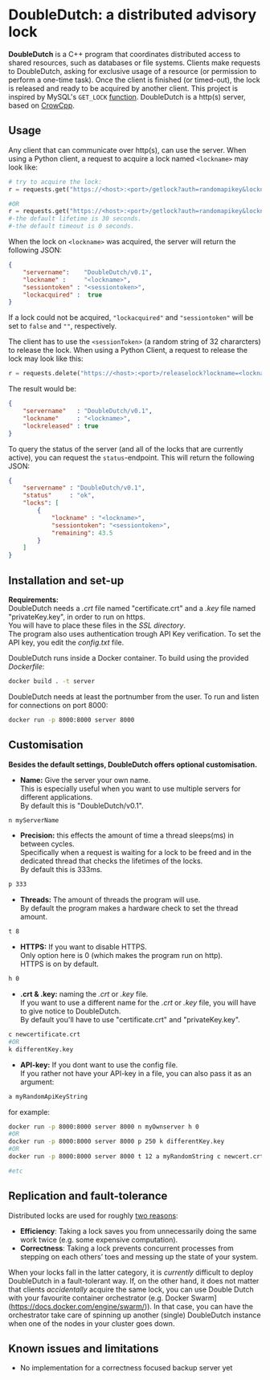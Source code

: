 # DoubleDutch: a distributed advisory lock

**DoubleDutch** is a C++ program that coordinates distributed access to shared resources, such as databases or file systems. Clients make requests to DoubleDutch, asking for exclusive usage of a resource (or permission to perform a one-time task). Once the client is finished (or timed-out), the lock is released and ready to be acquired by another client. This project is inspired by MySQL's `GET_LOCK` [function](https://dev.mysql.com/doc/refman/5.7/en/locking-functions.html#function_get-lock). DoubleDutch is a http(s) server, based on [CrowCpp](https://github.com/CrowCpp/crow/tree/master). 


## Usage

Any client that can communicate over http(s), can use the server. When using a Python client, a request to acquire a lock named `<lockname>` may look like:
```python
# try to acquire the lock:
r = requests.get("https://<host>:<port>/getlock?auth=randomapikey&lockname=<lockname>&timeout=3&lifetime=20")

#OR
r = requests.get("https://<host>:<port>/getlock?auth=randomapikey&lockname=<lockname>")
#-the default lifetime is 30 seconds.
#-the default timeout is 0 seconds.

```
When the lock on `<lockname>` was acquired, the server will return the following JSON:
```json
{
    "servername":    "DoubleDutch/v0.1",
    "lockname" :     "<lockname>",
    "sessiontoken" : "<sessiontoken>",   
    "lockacquired" :  true 
}
```
If a lock could not be acquired, `"lockacquired"` and `"sessiontoken"` will be set to `false` and `""`, respectively. 

The client has to use the `<sessionToken>` (a random string of 32 chararcters) to release the lock.
When using a Python Client, a request to release the lock may look like this:
```python
r = requests.delete("https://<host>:<port>/releaselock?lockname=<lockname>&token="+token)
```
The result would be:
```json
{
    "servername"   : "DoubleDutch/v0.1",
    "lockname"     : "<lockname>",
    "lockreleased" : true
}
```

To query the status of the server (and all of the locks that are currently active), you can request the `status`-endpoint. This will return the following JSON:
```json
{
    "servername" : "DoubleDutch/v0.1",
    "status"     : "ok",
    "locks": [
        {
            "lockname" : "<lockname>",
            "sessiontoken": "<sessiontoken>",
            "remaining": 43.5
        }
    ]
}
```
  
## Installation and set-up
**Requirements:**  
DoubleDutch needs a _.crt_ file named "certificate.crt" and a _.key_ file named "privateKey.key", in order to run on https.  
You will have to place these files in the _SSL directory_.  
The program also uses authentication trough API Key verification. To set the API key, you edit the _config.txt_ file.  
  
DoubleDutch runs inside a Docker container. To build using the provided _Dockerfile_:
```bash
docker build . -t server
```
DoubleDutch needs at least the portnumber from the user.
To run and listen for connections on port 8000:
```bash
docker run -p 8000:8000 server 8000
```
## Customisation
**Besides the default settings, DoubleDutch offers optional customisation.**

- **Name:** Give the server your own name.  
 This is especially useful when you want to use multiple servers for different applications.  
 By default this is "DoubleDutch/v0.1".
```bash
n myServerName
```
- **Precision:** this effects the amount of time a thread sleeps(ms) in between cycles.  
 Specifically when a request is waiting for a lock to be freed and in the dedicated thread that checks the lifetimes of the locks.  
By default this is 333ms.
```bash
p 333
```
- **Threads:** The amount of threads the program will use.  
By default the program makes a hardware check to set the thread amount.
```bash
t 8
```
- **HTTPS:** If you want to disable HTTPS.  
 Only option here is 0 (which makes the program run on http).  
HTTPS is on by default.
```bash
h 0
```
- **.crt & .key:** naming the _.crt_ or _.key_ file.  
 If you want to use a different name for the _.crt_ or _.key_ file, you will have to give notice to DoubleDutch.  
 By default you'll have to use "certificate.crt" and "privateKey.key".
```bash
c newcertificate.crt
#OR
k differentKey.key
```
- **API-key:** If you dont want to use the config file.  
 If you rather not have your API-key in a file, you can also pass it as an argument:
```bash
a myRandomApiKeyString
```

for example:
```bash
docker run -p 8000:8000 server 8000 n myOwnserver h 0
#OR
docker run -p 8000:8000 server 8000 p 250 k differentKey.key
#OR
docker run -p 8000:8000 server 8000 t 12 a myRandomString c newcert.crt

#etc
```


## Replication and fault-tolerance
Distributed locks are used for roughly [two reasons](https://martin.kleppmann.com/2016/02/08/how-to-do-distributed-locking.html):
- **Efficiency**: Taking a lock saves you from unnecessarily doing the same work twice (e.g. some expensive computation).
- **Correctness**: Taking a lock prevents concurrent processes from stepping on each others’ toes and messing up the state of your system.  

When your locks fall in the latter category, it is _currently_ difficult to deploy DoubleDutch in a fault-tolerant way. If, on the other hand, it does not matter that clients _accidentally_ acquire the same lock, you can use Double Dutch with your favourite container orchestrator (e.g. Docker Swarm](https://docs.docker.com/engine/swarm/)). In that case, you can have the orchestrator take care of spinning up another (single) DoubleDutch instance when one of the nodes in your cluster goes down.  

## Known issues and limitations
- No implementation for a correctness focused backup server yet
